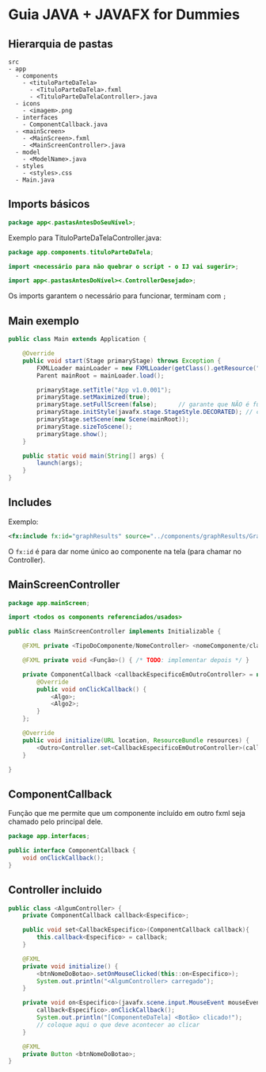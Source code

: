 # Guia JAVA + JAVAFX for Dummies

## Hierarquia de pastas

```
src
- app
  - components
    - <tituloParteDaTela>
      - <TituloParteDaTela>.fxml
      - <TituloParteDaTelaController>.java
  - icons
    - <imagem>.png
  - interfaces
    - ComponentCallback.java
  - <mainScreen>
    - <MainScreen>.fxml
    - <MainScreenController>.java
  - model
    - <ModelName>.java
  - styles
    - <styles>.css
  - Main.java
```

## Imports básicos

```java
package app<.pastasAntesDoSeuNível>;
```
        
Exemplo para TituloParteDaTelaController.java:
```java
package app.components.tituloParteDaTela;

import <necessário para não quebrar o script - o IJ vai sugerir>;

import app<.pastasAntesDoNível><.ControllerDesejado>;
```

Os imports garantem o necessário para funcionar, terminam com `;`

## Main exemplo

```java
public class Main extends Application {

    @Override
    public void start(Stage primaryStage) throws Exception {
        FXMLLoader mainLoader = new FXMLLoader(getClass().getResource("mainScreen/MainScreen.fxml"));
        Parent mainRoot = mainLoader.load();

        primaryStage.setTitle("App v1.0.001");
        primaryStage.setMaximized(true);
        primaryStage.setFullScreen(false);      // garante que NÃO é fullscreen
        primaryStage.initStyle(javafx.stage.StageStyle.DECORATED); // com barra de título
        primaryStage.setScene(new Scene(mainRoot));
        primaryStage.sizeToScene();
        primaryStage.show();
    }

    public static void main(String[] args) {
        launch(args);
    }
}
```

## Includes

Exemplo:

```xml
<fx:include fx:id="graphResults" source="../components/graphResults/GraphResults.fxml" />
```

O `fx:id` é para dar nome único ao componente na tela (para chamar no Controller).

## MainScreenController

```java
package app.mainScreen;

import <todos os components referenciados/usados>

public class MainScreenController implements Initializable {

    @FXML private <TipoDoComponente/NomeController> <nomeComponente/classeUsadaNoController>

    @FXML private void <Função>() { /* TODO: implementar depois */ }

    private ComponentCallback <callbackEspecificoEmOutroController> = new ComponentCallback() {
        @Override
        public void onClickCallback() {
            <Algo>;
            <Algo2>;
        }
    };

    @Override
    public void initialize(URL location, ResourceBundle resources) {
        <Outro>Controller.set<CallbackEspecificoEmOutroController>(callbackEspecificoEmOutroController);
    }

}
```

## ComponentCallback

Função que me permite que um componente incluído em outro fxml seja chamado pelo principal dele.

```java
package app.interfaces;

public interface ComponentCallback {
    void onClickCallback();
}
```

## Controller incluido

```java
public class <AlgumController> {
    private ComponentCallback callback<Especifico>;

    public void set<CallbackEspecifico>(ComponentCallback callback){
        this.callback<Especifico> = callback;
    }

    @FXML
    private void initialize() {
        <btnNomeDoBotao>.setOnMouseClicked(this::on<Especifico>);
        System.out.println("<AlgumController> carregado");
    }

    private void on<Especifico>(javafx.scene.input.MouseEvent mouseEvent) {
        callback<Especifico>.onClickCallback();
        System.out.println("[ComponenteDaTela] <Botão> clicado!");
        // coloque aqui o que deve acontecer ao clicar
    }

    @FXML
    private Button <btnNomeDoBotao>;
}
```

